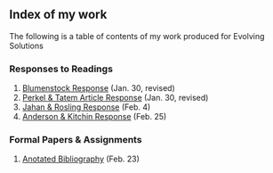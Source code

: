 ## Index of my work
The following is a table of contents of my work produced for Evolving Solutions

### Responses to Readings

1. [Blumenstock Response](https://ronanchance.github.io/Evolving-Solutions/Blumenstock.html) (Jan. 30, revised)
2. [Perkel & Tatem Article Response](https://ronanchance.github.io/Evolving-Solutions/Perkel_Tatem.html) (Jan. 30, revised)
3. [Jahan & Rosling Response](https://ronanchance.github.io/Evolving-Solutions/Jahan_Rosling.html) (Feb. 4)
4. [Anderson & Kitchin Response](https://ronanchance.github.io/Evolving-Solutions/Anderson_Kitchin.html) (Feb. 25)

### Formal Papers & Assignments

1. [Anotated Bibliography](https://ronanchance.github.io/Evolving-Solutions/Assignment_1) (Feb. 23)
